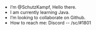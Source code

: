 - I’m @SchutzKampf, Hello there.
- I am currently learning Java.
- I’m looking to collaborate on Github.
- How to reach me: Discord -- /sc/#1801

<!---
SchutzKampf/SchutzKampf is a ✨ special ✨ repository because its `README.md` (this file) appears on your GitHub profile.
You can click the Preview link to take a look at your changes.
--->

